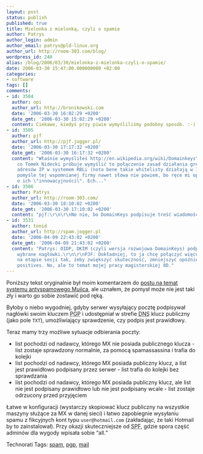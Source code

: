 ```yaml
---
layout: post
status: publish
published: true
title: Mielonka z mielonką, czyli o spamie
author: Patrys
author_login: admin
author_email: patrys@pld-linux.org
author_url: http://room-303.com/blog/
wordpress_id: 240
alias: /blog/2006/03/30/mielonka-z-mielonka-czyli-o-spamie/
date: 2006-03-30 15:47:00.000000000 +02:00
categories:
- software
tags: []
comments:
- id: 3504
  author: opi
  author_url: http://bronikowski.com
  date: '2006-03-30 16:02:29 +0200'
  date_gmt: '2006-03-30 15:02:29 +0200'
  content: Ciekawe, kiedyś przy piwie wymyśliliśmy podobny sposób. :-)
- id: 3505
  author: pjf
  author_url: http://pjf.jogger.pl/
  date: '2006-03-30 17:17:32 +0200'
  date_gmt: '2006-03-30 16:17:32 +0200'
  content: "Właśnie wymyśliłeś http://en.wikipedia.org/wiki/Domainkeys\r\n\r\nA to
    co Tomek Nidecki próbuje wymyślić to połączenie zasad działania greylistingu dla
    adresów IP w systemem RBLi (nota bene takie whitelisty działają w Internecie).\r\n\r\nO
    pomyśle tej wspomnianej firmy nawet słowa nie powiem, bo ręce mi opadły jak usłyszałem
    o ich \"innowacyjności\". Ech..."
- id: 3506
  author: Patrys
  author_url: http://room-303.com/
  date: '2006-03-30 18:10:02 +0200'
  date_gmt: '2006-03-30 17:10:02 +0200'
  content: "pjf:\r\n\r\nNo nie, bo DomainKeys podpisuje treść wiadomości, a nie nagłówki."
- id: 3531
  author: tonid
  author_url: http://spam.jogger.pl
  date: '2006-04-09 22:43:02 +0200'
  date_gmt: '2006-04-09 21:43:02 +0200'
  content: "Patrys: OIDP, DKIM (czyli wersja rozwojowa DomainKeys) podpisuje także
    wybrane nagłówki.\r\n\r\nPJF: Dokładniej, to ja chcę połączyć więcej mechanizmów
    na etapie sesji tak, żeby zwiększyć skuteczność, zmniejszyć opóźnienia i false
    positives. No, ale to temat mojej pracy magisterskiej 8D."
---
```

<p>Poniższy tekst oryginalnie był moim komentarzem do <a href="http://spam.jogger.pl/2006/03/27/mujica-mdash-monopol-na-reputacje-nadawcy/">postu na temat systemu antyspamowego Mujica</a>, ale uznałem, że pomysł może nie jest taki zły i warto go sobie zostawić pod ręką.</p>

<p>Byłoby o niebo wygodniej, gdyby serwer wysyłający pocztę podpisywał nagłówki swoim kluczem <abbr title="Pretty Good Privacy">PGP</abbr> i udostępniał w strefie <abbr title="Domain Name Server">DNS</abbr> klucz publiczny (jako pole <code>TXT</code>), umożliwiający sprawdzenie, czy podpis jest prawidłowy.</p>

<p>Teraz mamy trzy możliwe sytuacje odbierania poczty:</p>

<ul>
<li>list pochodzi od nadawcy, którego MX nie posiada publicznego klucza - list zostaje sprawdzony normalnie, za pomocą spamassassina i trafia do kolejki</li>

<li>list pochodzi od nadawcy, którego MX posiada publiczny klucz, a list jest prawidłowo podpisany przez serwer - list trafia do kolejki bez sprawdzania</li>

<li>list pochodzi od nadawcy, którego MX posiada publiczny klucz, ale list nie jest podpisany prawidłowo lub nie jest podpisany wcale - list zostaje odrzucony przed przyjęciem</li>
</ul>

<p>Łatwe w konfiguracji (wystarczy skopiować klucz publiczny na wszystkie maszyny służące za MX w danej sieci) i łatwo zapobiegnie wysyłaniu spamu z fikcyjnych kont typu <code>user@hotmail.com</code> (zakładając, że taki Hotmail by to zainstalował). Przy okazji skuteczniejsze od <abbr title="Sender Policy Framework">SPF</abbr>, gdzie spora część adminów dla wygody wpisała sobie <q>all.</q></p>

Technorati Tags: <a href="http://technorati.com/tag/spam" rel="tag">spam</a>, <a href="http://technorati.com/tag/pgp" rel="tag">pgp</a>, <a href="http://technorati.com/tag/mail" rel="tag">mail</a>
